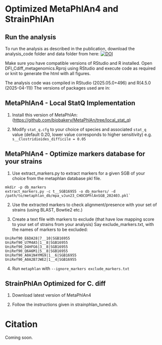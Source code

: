 # Optimized MetaPhlAn4 and StrainPhlAn

## Run the analysis
To run the analysis as described in the publication, download the analysis_code folder and data folder from here: 
[![DOI](https://zenodo.org/badge/DOI/10.5281/zenodo.15557191.svg)](https://doi.org/10.5281/zenodo.15557191)

Make sure you have compatible versions of RStudio and R installed.
Open DFI_Cdiff_metagenomics.Rproj using RStudio and execute code as required or knit to generate the html with all figures.

The analysis code was compiled in RStudio (2025.05.0+496) and R(4.5.0 (2025-04-11))
The versions of packages used are in:


## MetaPhlAn4 - Local StatQ Implementation

1. Install this version of MetaPhlAn:
(https://github.com/biobakery/MetaPhlAn/tree/local_stat_q)

2. Modify `stat_q.cfg` to your choice of species and associated `stat_q` value (default 0.20, lower value corresponds to higher sensitivity)
e.g. `s__Clostridioides_difficile = 0.05`


## MetaPhlAn4 - Optimize markers database for your strains

1. Use extract_markers.py to extract markers for a given SGB of your choice from the metaphlan database pkl file.
```
mkdir -p db_markers
extract_markers.py -c t__SGB16955 -o db_markers/ -d /path/to/metaphlan_db/mpa_vJun23_CHOCOPhlAnSGB_202403.pkl`
```

2. Use the extracted markers to check alignment/presence with your set of strains (using BLAST, Bowtie2 etc.)

3. Create a text file with markers to exclude (that have low mapping score to your set of strains from your analysis)
Say exclude_markers.txt, with the names of markers to be excluded:
```
UniRef90_E6DA28|7__10|SGB16955
UniRef90_U7M4A5|1__8|SGB16955
UniRef90_D4HFG6|3__8|SGB16955
UniRef90_Q6A6M1|5__8|SGB16955
UniRef90_A0A1N4YMG9|1__6|SGB16955
UniRef90_A0A2B7JWE2|1__4|SGB16955
```

4. Run `metaphlan` with `--ignore_markers exclude_markers.txt`


## StrainPhlAn Optimized for C. diff

1. Download latest version of MetaPhlAn4

2. Follow the instructions given in strainphlan_tuned.sh.


# Citation
Coming soon.
